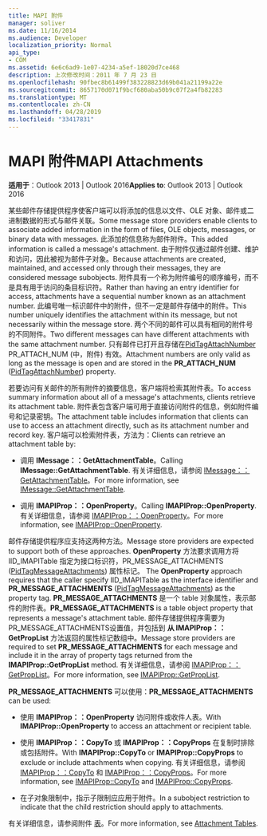 ```yaml
---
title: MAPI 附件
manager: soliver
ms.date: 11/16/2014
ms.audience: Developer
localization_priority: Normal
api_type:
- COM
ms.assetid: 6e6c6ad9-1e07-4234-a5ef-18020d7ce468
description: 上次修改时间：2011 年 7 月 23 日
ms.openlocfilehash: 90fbec8b61499f383228823d69b041a21199a22e
ms.sourcegitcommit: 8657170d071f9bcf680aba50b9c07f2a4fb82283
ms.translationtype: MT
ms.contentlocale: zh-CN
ms.lasthandoff: 04/28/2019
ms.locfileid: "33417831"
---
```

# <a name="mapi-attachments"></a><span data-ttu-id="525db-103">MAPI 附件</span><span class="sxs-lookup"><span data-stu-id="525db-103">MAPI Attachments</span></span>

  
  
<span data-ttu-id="525db-104">**适用于**：Outlook 2013 | Outlook 2016</span><span class="sxs-lookup"><span data-stu-id="525db-104">**Applies to**: Outlook 2013 | Outlook 2016</span></span> 
  
<span data-ttu-id="525db-105">某些邮件存储提供程序使客户端可以将添加的信息以文件、OLE 对象、邮件或二进制数据的形式与邮件关联。</span><span class="sxs-lookup"><span data-stu-id="525db-105">Some message store providers enable clients to associate added information in the form of files, OLE objects, messages, or binary data with messages.</span></span> <span data-ttu-id="525db-106">此添加的信息称为邮件附件。</span><span class="sxs-lookup"><span data-stu-id="525db-106">This added information is called a message's attachment.</span></span> <span data-ttu-id="525db-107">由于附件仅通过邮件创建、维护和访问，因此被视为邮件子对象。</span><span class="sxs-lookup"><span data-stu-id="525db-107">Because attachments are created, maintained, and accessed only through their messages, they are considered message subobjects.</span></span> <span data-ttu-id="525db-108">附件具有一个称为附件编号的顺序编号，而不是具有用于访问的条目标识符。</span><span class="sxs-lookup"><span data-stu-id="525db-108">Rather than having an entry identifier for access, attachments have a sequential number known as an attachment number.</span></span> <span data-ttu-id="525db-109">此编号唯一标识邮件中的附件，但不一定是邮件存储中的附件。</span><span class="sxs-lookup"><span data-stu-id="525db-109">This number uniquely identifies the attachment within its message, but not necessarily within the message store.</span></span> <span data-ttu-id="525db-110">两个不同的邮件可以具有相同的附件号的不同附件。</span><span class="sxs-lookup"><span data-stu-id="525db-110">Two different messages can have different attachments with the same attachment number.</span></span> <span data-ttu-id="525db-111">只有邮件已打开且存储在[PidTagAttachNumber](pidtagattachnumber-canonical-property.md) PR_ATTACH_NUM (中，附件) 有效。</span><span class="sxs-lookup"><span data-stu-id="525db-111">Attachment numbers are only valid as long as the message is open and are stored in the **PR_ATTACH_NUM** ([PidTagAttachNumber](pidtagattachnumber-canonical-property.md)) property.</span></span>
  
<span data-ttu-id="525db-112">若要访问有关邮件的所有附件的摘要信息，客户端将检索其附件表。</span><span class="sxs-lookup"><span data-stu-id="525db-112">To access summary information about all of a message's attachments, clients retrieve its attachment table.</span></span> <span data-ttu-id="525db-113">附件表包含客户端可用于直接访问附件的信息，例如附件编号和记录密钥。</span><span class="sxs-lookup"><span data-stu-id="525db-113">The attachment table includes information that clients can use to access an attachment directly, such as its attachment number and record key.</span></span> <span data-ttu-id="525db-114">客户端可以检索附件表，方法为：</span><span class="sxs-lookup"><span data-stu-id="525db-114">Clients can retrieve an attachment table by:</span></span>
  
- <span data-ttu-id="525db-115">调用 **IMessage：：GetAttachmentTable**。</span><span class="sxs-lookup"><span data-stu-id="525db-115">Calling **IMessage::GetAttachmentTable**.</span></span> <span data-ttu-id="525db-116">有关详细信息，请参阅 [IMessage：：GetAttachmentTable](imessage-getattachmenttable.md)。</span><span class="sxs-lookup"><span data-stu-id="525db-116">For more information, see [IMessage::GetAttachmentTable](imessage-getattachmenttable.md).</span></span>
    
- <span data-ttu-id="525db-117">调用 **IMAPIProp：：OpenProperty**。</span><span class="sxs-lookup"><span data-stu-id="525db-117">Calling **IMAPIProp::OpenProperty**.</span></span> <span data-ttu-id="525db-118">有关详细信息，请参阅 [IMAPIProp：：OpenProperty](imapiprop-openproperty.md)。</span><span class="sxs-lookup"><span data-stu-id="525db-118">For more information, see [IMAPIProp::OpenProperty](imapiprop-openproperty.md).</span></span>
    
<span data-ttu-id="525db-119">邮件存储提供程序应支持这两种方法。</span><span class="sxs-lookup"><span data-stu-id="525db-119">Message store providers are expected to support both of these approaches.</span></span> <span data-ttu-id="525db-120">**OpenProperty** 方法要求调用方将 IID_IMAPITable 指定为接口标识符，PR_MESSAGE_ATTACHMENTS ([PidTagMessageAttachments](pidtagmessageattachments-canonical-property.md)) 属性标记。 </span><span class="sxs-lookup"><span data-stu-id="525db-120">The **OpenProperty** approach requires that the caller specify IID_IMAPITable as the interface identifier and **PR_MESSAGE_ATTACHMENTS** ([PidTagMessageAttachments](pidtagmessageattachments-canonical-property.md)) as the property tag.</span></span> <span data-ttu-id="525db-121">**PR_MESSAGE_ATTACHMENTS** 是一个 table 对象属性，表示邮件的附件表。</span><span class="sxs-lookup"><span data-stu-id="525db-121">**PR_MESSAGE_ATTACHMENTS** is a table object property that represents a message's attachment table.</span></span> <span data-ttu-id="525db-122">邮件存储提供程序需要为PR_MESSAGE_ATTACHMENTS设置值，并包括到 **从 IMAPIProp：：GetPropList** 方法返回的属性标记数组中。</span><span class="sxs-lookup"><span data-stu-id="525db-122">Message store providers are required to set **PR_MESSAGE_ATTACHMENTS** for each message and include it in the array of property tags returned from the **IMAPIProp::GetPropList** method.</span></span> <span data-ttu-id="525db-123">有关详细信息，请参阅 [IMAPIProp：：GetPropList](imapiprop-getproplist.md)。</span><span class="sxs-lookup"><span data-stu-id="525db-123">For more information, see [IMAPIProp::GetPropList](imapiprop-getproplist.md).</span></span>
  
 <span data-ttu-id="525db-124">**PR_MESSAGE_ATTACHMENTS** 可以使用：</span><span class="sxs-lookup"><span data-stu-id="525db-124">**PR_MESSAGE_ATTACHMENTS** can be used:</span></span> 
  
- <span data-ttu-id="525db-125">使用 **IMAPIProp：：OpenProperty** 访问附件或收件人表。</span><span class="sxs-lookup"><span data-stu-id="525db-125">With **IMAPIProp::OpenProperty** to access an attachment or recipient table.</span></span> 
    
- <span data-ttu-id="525db-126">使用 **IMAPIProp：：CopyTo** 或 **IMAPIProp：：CopyProps** 在复制时排除或包括附件。</span><span class="sxs-lookup"><span data-stu-id="525db-126">With **IMAPIProp::CopyTo** or **IMAPIProp::CopyProps** to exclude or include attachments when copying.</span></span> <span data-ttu-id="525db-127">有关详细信息，请参阅 [IMAPIProp：：CopyTo](imapiprop-copyto.md) 和 [IMAPIProp：：CopyProps](imapiprop-copyprops.md)。</span><span class="sxs-lookup"><span data-stu-id="525db-127">For more information, see [IMAPIProp::CopyTo](imapiprop-copyto.md) and [IMAPIProp::CopyProps](imapiprop-copyprops.md).</span></span>
    
- <span data-ttu-id="525db-128">在子对象限制中，指示子限制应应用于附件。</span><span class="sxs-lookup"><span data-stu-id="525db-128">In a subobject restriction to indicate that the child restriction should apply to attachments.</span></span>
    
<span data-ttu-id="525db-129">有关详细信息，请参阅附件 [表](attachment-tables.md)。</span><span class="sxs-lookup"><span data-stu-id="525db-129">For more information, see [Attachment Tables](attachment-tables.md).</span></span>
  

